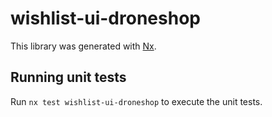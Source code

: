 # wishlist-ui-droneshop

This library was generated with [Nx](https://nx.dev).

## Running unit tests

Run `nx test wishlist-ui-droneshop` to execute the unit tests.
